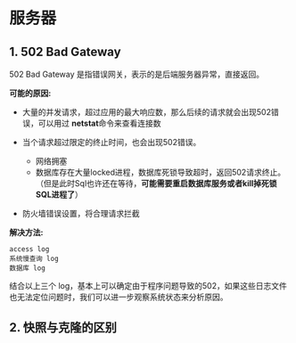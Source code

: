# 服务器

## 1. 502 Bad Gateway

502 Bad Gateway 是指错误网关，表示的是后端服务器异常，直接返回。

**可能的原因:**

- 大量的并发请求，超过应用的最大响应数，那么后续的请求就会出现502错误，可以用过 **netstat**命令来查看连接数

- 当个请求超过限定的终止时间，也会出现502错误。
  - 网络拥塞
  - 数据库存在大量locked进程，数据库死锁导致超时，返回502请求终止。（但是此时Sql也许还在等待，**可能需要重启数据库服务或者kill掉死锁SQL进程了**）
- 防火墙错误设置，将合理请求拦截

**解决方法:**

```
access log
系统慢查询 log
数据库 log
```

结合以上三个 log，基本上可以确定由于程序问题导致的502，如果这些日志文件也无法定位问题时，我们可以进一步观察系统状态来分析原因。

## 2. 快照与克隆的区别





